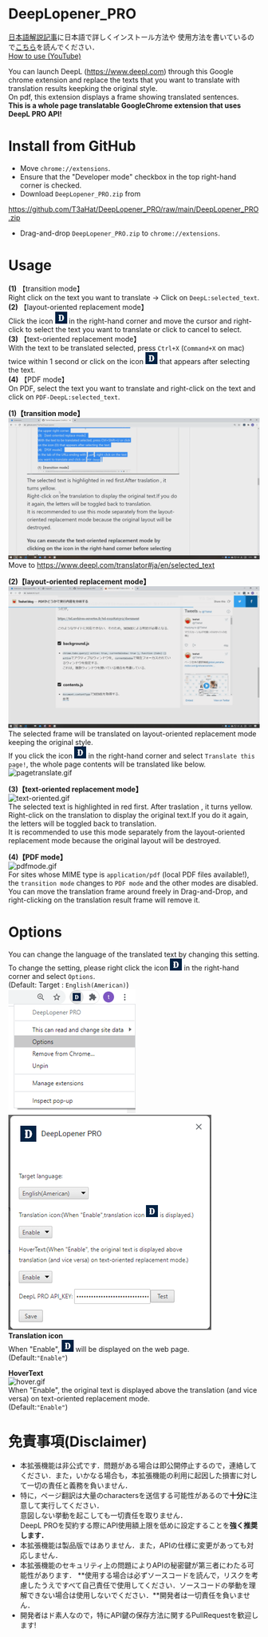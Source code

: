 # DeepLopener_PRO

[日本語解説記事](https://t3ahat.hateblo.jp/entry/2020/12/05/DeepLopener_PRO)に日本語で詳しくインストール方法や
使用方法を書いているので[こちら](https://t3ahat.hateblo.jp/entry/2020/12/05/DeepLopener_PRO)を読んでください．    
[How to use (YouTube) ](https://youtu.be/fdgrNRY4jDs)  

You can launch DeepL (https://www.deepl.com) through this Google chrome extension and replace the texts that you want to translate with translation results keepking the original style.  
On pdf, this extension displays a frame showing translated sentences.  
**This is a whole page translatable GoogleChrome extension that uses DeepL PRO API!**  
  
# Install from GitHub 
- Move `chrome://extensions`.
- Ensure that the "Developer mode" checkbox in the top right-hand corner is checked.   
- Download `DeepLopener_PRO.zip` from  
  
https://github.com/T3aHat/DeepLopener_PRO/raw/main/DeepLopener_PRO.zip  
  
- Drag-and-drop `DeepLopener_PRO.zip` to `chrome://extensions`.
  
# Usage  
  
**(1)** 【transition mode】  
Right click on the text you want to translate → Click on `DeepL:selected_text`.   
**(2)** 【layout-oriented replacement mode】  
Click the icon ![icon24.png](https://github.com/T3aHat/DeepLopener_PRO/raw/main/icon24.png) in the right-hand corner and 
move the cursor and right-click to select the text you want to translate or click to cancel to select.   
**(3)** 【text-oriented replacement mode】  
With the text to be translated selected, press `Ctrl+X` (`Command+X` on mac) twice within 1 second or click on the icon ![icno24.png](https://github.com/T3aHat/DeepLopener_PRO/raw/main/icon24.png) that appears after selecting the text.  
**(4)** 【PDF mode】  
On PDF, select the text you want to translate and right-click on the text and click on `PDF-DeepL:selected_text`.   

**(1)【transition mode】**  
![openDeepL.gif](https://github.com/T3aHat/DeepLopener_PRO/blob/main/gif/openDeepL.gif)  
Move to https://www.deepl.com/translator#ja/en/selected_text  

**(2)【layout-oriented replacement mode】**  
![layout-oriented.gif](https://github.com/T3aHat/DeepLopener_PRO/blob/main/gif/layout-oriented.gif)  
The selected frame will be translated on layout-oriented replacement mode keeping the original style.  
If you click the icon ![icon24.png](https://github.com/T3aHat/DeepLopener_PRO/raw/main/icon24.png) in the right-hand corner and 
select `Translate this page!`, the whole page contents will be translated like below.  
![pagetranslate.gif](https://github.com/T3aHat/DeepLopener_PRO/blob/main/gif/pagetranslate.gif)  


**(3)【text-oriented replacement mode】**  
![text-oriented.gif](https://github.com/T3aHat/DeepLopener_PRO/blob/main/gif/text-oriented.gif)    
The selected text is highlighted in red first. After traslation , it turns yellow.  
Right-click on the translation to display the original text.If you do it again, the letters will be toggled back to translation.  
It is recommended to use this mode separately from the layout-oriented replacement mode because the original layout will be destroyed.  

  
**(4)【PDF mode】**  
![pdfmode.gif](https://github.com/T3aHat/DeepLopener_PRO/blob/main/gif/pdfmode.gif)  
For sites whose MIME type is `application/pdf` (local PDF files available!), the `transition mode` changes to `PDF mode` and the other modes are disabled.  
You can move the translation frame around freely in Drag-and-Drop, and right-clicking on the translation result frame will remove it.  

# Options  
You can change the language of the translated text by changing this setting.  
To change the setting, please right click the icon ![icon24.png](https://github.com/T3aHat/DeepLopener_PRO/raw/main/icon24.png) in the right-hand corner and select `Options`.   
(Default: Target : `English(American)`)  
![open_options.png](https://github.com/T3aHat/DeepLopener_PRO/blob/main/gif/open_options.png)  
![options.png](https://github.com/T3aHat/DeepLopener_PRO/blob/main/gif/options.png)  
**Translation icon**  
When "Enable", ![icon24.png](https://github.com/T3aHat/DeepLopener_PRO/raw/main/icon24.png) will be displayed on the web page.  
(Default:`"Enable"`)  
  
**HoverText**  
![hover.gif](https://github.com/T3aHat/DeepLopener_PRO/blob/main/gif/hover.gif)  
When "Enable", the original text is displayed above the translation (and vice versa) on text-oriented replacement mode.  
(Default:`"Enable"`)  
  
  
# 免責事項(Disclaimer)  
* 本拡張機能は非公式です．問題がある場合は即公開停止するので，連絡してください．また，いかなる場合も，本拡張機能の利用に起因した損害に対して一切の責任と義務を負いません．  
* 特に，ページ翻訳は大量のcharactersを送信する可能性があるので**十分に**注意して実行してください．  
意図しない挙動を起こしても一切責任を取りません．  
DeepL PROを契約する際にAPI使用額上限を低めに設定することを**強く推奨します．**
* 本拡張機能は製品版ではありません．また，APIの仕様に変更があっても対応しません．  
* 本拡張機能のセキュリティ上の問題によりAPIの秘密鍵が第三者にわたる可能性があります． **使用する場合は必ずソースコードを読んで，リスクを考慮したうえですべて自己責任で使用してください．ソースコードの挙動を理解できない場合は使用しないでください．**開発者は一切責任を負いません．
* 開発者はド素人なので，特にAPI鍵の保存方法に関するPullRequestを歓迎します!